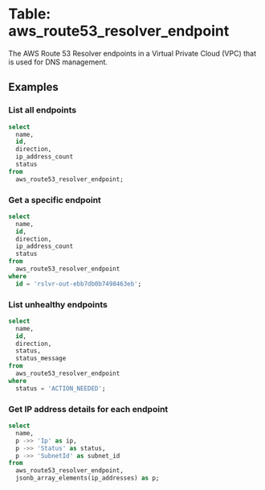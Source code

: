 # Table: aws_route53_resolver_endpoint

The AWS Route 53 Resolver endpoints in a Virtual Private Cloud (VPC) that is used for DNS management.

## Examples

### List all endpoints

```sql
select
  name,
  id,
  direction,
  ip_address_count
  status
from
  aws_route53_resolver_endpoint;
```

### Get a specific endpoint

```sql
select
  name,
  id,
  direction,
  ip_address_count
  status
from
  aws_route53_resolver_endpoint
where
  id = 'rslvr-out-ebb7db0b7498463eb';
```

### List unhealthy endpoints

```sql
select
  name,
  id,
  direction,
  status,
  status_message
from
  aws_route53_resolver_endpoint
where
  status = 'ACTION_NEEDED';
```

### Get IP address details for each endpoint

```sql
select
  name,
  p ->> 'Ip' as ip,
  p ->> 'Status' as status,
  p ->> 'SubnetId' as subnet_id
from
  aws_route53_resolver_endpoint,
  jsonb_array_elements(ip_addresses) as p;
```
